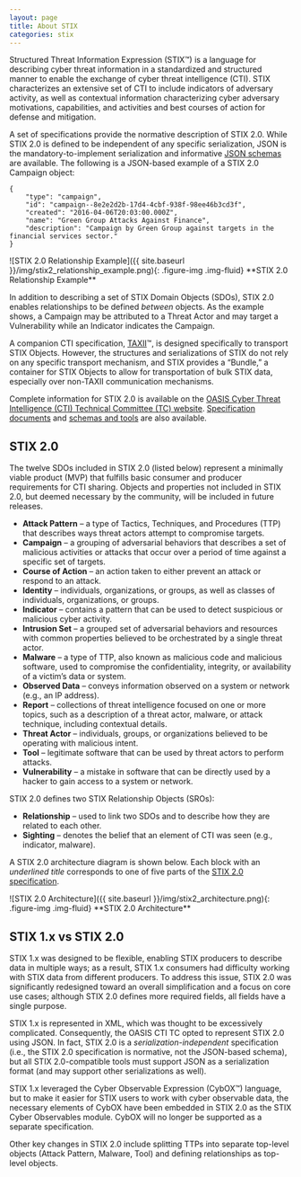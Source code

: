 ```yaml
---
layout: page
title: About STIX
categories: stix
---
```


Structured Threat Information Expression (STIX™) is a language for describing cyber threat information in a standardized and structured manner to enable the exchange of cyber threat intelligence (CTI). STIX characterizes an extensive set of CTI to include indicators of adversary activity, as well as contextual information characterizing cyber adversary motivations, capabilities, and activities and best courses of action for defense and mitigation.

A set of specifications provide the normative description of STIX 2.0. While STIX 2.0 is defined to be independent of any specific serialization, JSON is the mandatory-to-implement serialization and informative [JSON schemas](https://github.com/oasis-open/cti-stix2-json-schemas) are available. The following is a JSON-based example of a STIX 2.0 Campaign object:

```
{  
    "type": "campaign",  
    "id": "campaign--8e2e2d2b-17d4-4cbf-938f-98ee46b3cd3f",  
    "created": "2016-04-06T20:03:00.000Z",  
    "name": "Green Group Attacks Against Finance",  
    "description": "Campaign by Green Group against targets in the financial services sector."  
}
```

<div class="figure pull-right text-center" markdown="span">
![STIX 2.0 Relationship Example]({{ site.baseurl }}/img/stix2_relationship_example.png){: .figure-img .img-fluid}
**STIX 2.0 Relationship Example**
</div>

In addition to describing a set of STIX Domain Objects (SDOs), STIX 2.0 enables relationships to be defined *between* objects. As the example shows, a Campaign may be attributed to a Threat Actor and may target a Vulnerability while an Indicator indicates the Campaign.

A companion CTI specification, [TAXII](https://docs.google.com/document/d/1yvqWaPPnPW-2NiVCLqzRszcx91ffMowfT5MmE9Nsy_w/edit?pref=2&pli=1)™, is designed specifically to transport STIX Objects. However, the structures and serializations of STIX do not rely on any specific transport mechanism, and STIX provides a “Bundle,” a container for STIX Objects to allow for transportation of bulk STIX data, especially over non-TAXII communication mechanisms.

Complete information for STIX 2.0 is available on the [OASIS Cyber Threat Intelligence (CTI) Technical Committee (TC) website](https://www.oasis-open.org/committees/tc_home.php?wg_abbrev=cti). [Specification documents](https://docs.google.com/document/d/1yvqWaPPnPW-2NiVCLqzRszcx91ffMowfT5MmE9Nsy_w/edit?pref=2&pli=1) and [schemas and tools](https://www.oasis-open.org/committees/tc_home.php?wg_abbrev=cti#openrepo) are also available.

## STIX 2.0

The twelve SDOs included in STIX 2.0 (listed below) represent a minimally viable product (MVP) that fulfills basic consumer and producer requirements for CTI sharing. Objects and properties not included in STIX 2.0, but deemed necessary by the community, will be included in future releases.

-   **Attack Pattern** – a type of Tactics, Techniques, and Procedures (TTP) that describes ways threat actors attempt to compromise targets.
-   **Campaign** – a grouping of adversarial behaviors that describes a set of malicious activities or attacks that occur over a period of time against a specific set of targets.
-   **Course of Action** – an action taken to either prevent an attack or respond to an attack.
-   **Identity** – individuals, organizations, or groups, as well as classes of individuals, organizations, or groups.
-   **Indicator** – contains a pattern that can be used to detect suspicious or malicious cyber activity.
-   **Intrusion Set** – a grouped set of adversarial behaviors and resources with common properties believed to be orchestrated by a single threat actor.
-   **Malware** – a type of TTP, also known as malicious code and malicious software, used to compromise the confidentiality, integrity, or availability of a victim’s data or system.
-   **Observed Data** – conveys information observed on a system or network (e.g., an IP address).
-   **Report** – collections of threat intelligence focused on one or more topics, such as a description of a threat actor, malware, or attack technique, including contextual details.
-   **Threat Actor** – individuals, groups, or organizations believed to be operating with malicious intent.
-   **Tool** – legitimate software that can be used by threat actors to perform attacks.
-   **Vulnerability** – a mistake in software that can be directly used by a hacker to gain access to a system or network.

STIX 2.0 defines two STIX Relationship Objects (SROs):

-   **Relationship** – used to link two SDOs and to describe how they are related to each other.
-   **Sighting** – denotes the belief that an element of CTI was seen (e.g., indicator, malware).

A STIX 2.0 architecture diagram is shown below. Each block with an *underlined title* corresponds to one of five parts of the [STIX 2.0 specification](https://docs.google.com/document/d/1yvqWaPPnPW-2NiVCLqzRszcx91ffMowfT5MmE9Nsy_w/edit?pref=2&pli=1).

<div class="figure center-block text-center" markdown="span">
![STIX 2.0 Architecture]({{ site.baseurl }}/img/stix2_architecture.png){: .figure-img .img-fluid}
**STIX 2.0 Architecture**
</div>


## STIX 1.x vs STIX 2.0

STIX 1.x was designed to be flexible, enabling STIX producers to describe data in multiple ways; as a result, STIX 1.x consumers had difficulty working with STIX data from different producers. To address this issue, STIX 2.0 was significantly redesigned toward an overall simplification and a focus on core use cases; although STIX 2.0 defines more required fields, all fields have a single purpose.

STIX 1.x is represented in XML, which was thought to be excessively complicated. Consequently, the OASIS CTI TC opted to represent STIX 2.0 using JSON. In fact, STIX 2.0 is a *serialization-independent* specification (i.e., the STIX 2.0 specification is normative, not the JSON-based schema), but all STIX 2.0-compatible tools must support JSON as a serialization format (and may support other serializations as well).

STIX 1.x leveraged the Cyber Observable Expression (CybOX™) language, but to make it easier for STIX users to work with cyber observable data, the necessary elements of CybOX have been embedded in STIX 2.0 as the STIX Cyber Observables module. CybOX will no longer be supported as a separate specification.

Other key changes in STIX 2.0 include splitting TTPs into separate top-level objects (Attack Pattern, Malware, Tool) and defining relationships as top-level objects.
